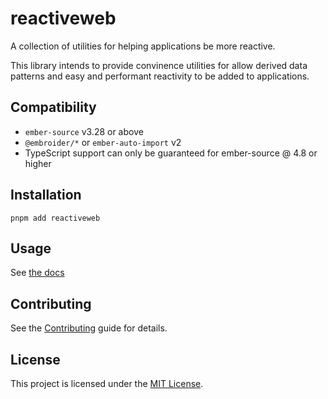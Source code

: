# reactiveweb

A collection of utilities for helping applications be more reactive.

This library intends to provide convinence utilities for allow derived data patterns and easy and performant reactivity to be added to applications.

## Compatibility

- `ember-source` v3.28 or above
- `@embroider/*` or `ember-auto-import` v2
- TypeScript support can only be guaranteed for ember-source @ 4.8 or higher


## Installation

```
pnpm add reactiveweb
```

## Usage

See [the docs](https://reactive.nullvoxpopuli.com)

## Contributing

See the [Contributing](CONTRIBUTING.md) guide for details.

## License

This project is licensed under the [MIT License](LICENSE.md).
